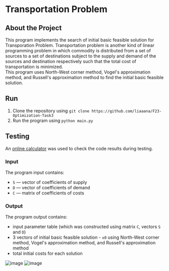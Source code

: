 # Transportation Problem

## About the Project
This program implements the search of initial basic feasible solution for Transporation Problem.
Transportation problem is another kind of linear programming problem in which commodity
is distributed from a set of sources to a set of destinations subject to the supply and demand
of the sources and destination respectively such that the total cost of transportation is minimized.\
This program uses North-West corner method, Vogel's approximation method, and Russell's approximation method
to find the initial basic feasible solution. 

## Run

1. Clone the repository using `git clone https://github.com/liaaana/F23-Optimization-Task3`
2. Run the program using `python main.py`

## Testing
An [online calculator](https://cbom.atozmath.com/CBOM/Transportation.aspx?q=vam&q1=3%2c2%2c7%2c6%3b7%2c5%2c2%2c3%3b2%2c5%2c4%2c5%6050%2c60%2c25%6060%2c40%2c20%2c15%60S1%2cS2%2cS3%60D1%2cD2%2cD3%2cD4%60ram%60false%60false%60MIN%60false&do=1#PrevPart) was used to check the code results during testing.

### Input
The program input contains:
- `S` — vector of coefficients of supply
- `D` — vector of coefficients of demand
- `C` — matrix of coefficients of costs

### Output
The program output contains:
- input parameter table (which was constructed using matrix `C`, vectors `S` and `D`)
- 3 vectors of initial basic feasible solution - `x0` using North-West corner method, Vogel's approximation method, and Russell's approximation method
- total initial costs for each solution

![image](https://github.com/liaaana/F23-Optimization-Task3/assets/71718152/58db528c-7f76-4a96-9f6c-8877657dd76d)
![image](https://github.com/liaaana/F23-Optimization-Task3/assets/71718152/773117c8-78d3-4887-8e1c-b0e19e46129d)

